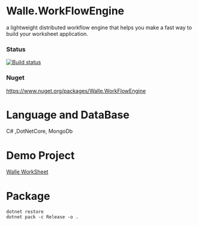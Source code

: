 # Walle.WorkFlowEngine


a lightweight distributed workflow engine that helps you make a fast way to build your worksheet application.

### Status

[![Build status](https://ci.appveyor.com/api/projects/status/65jpqa0qm812fofk/branch/master?svg=true)](https://ci.appveyor.com/project/yemadu/walle-workflowengine/branch/master)

### Nuget

https://www.nuget.org/packages/Walle.WorkFlowEngine


# Language and DataBase

C# ,DotNetCore, MongoDb



# Demo Project 

[Walle WorkSheet](https://github.com/WalleStudio/Walle.WorkSheet)

# Package 

```
dotnet restore
dotnet pack -c Release -o .
```



